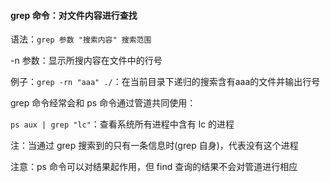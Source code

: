#### grep 命令：对文件内容进行查找

语法：`grep 参数 "搜索内容" 搜索范围`

-n 参数：显示所搜内容在文件中的行号

例子：`grep -rn "aaa" ./`：在当前目录下递归的搜索含有aaa的文件并输出行号

grep 命令经常会和 ps 命令通过管道共同使用：

`ps aux | grep "lc"`：查看系统所有进程中含有 lc 的进程

注：当通过 grep 搜索到的只有一条信息时(grep 自身)，代表没有这个进程

注意：ps 命令可以对结果起作用，但 find 查询的结果不会对管道进行相应

